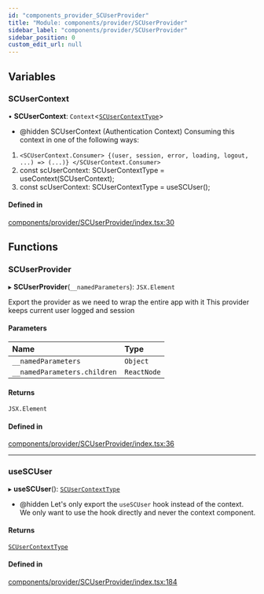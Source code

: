 ```yaml
---
id: "components_provider_SCUserProvider"
title: "Module: components/provider/SCUserProvider"
sidebar_label: "components/provider/SCUserProvider"
sidebar_position: 0
custom_edit_url: null
---
```


## Variables

### SCUserContext

• **SCUserContext**: `Context`<[`SCUserContextType`](../interfaces/types_context.SCUserContextType)\>

 * @hidden
SCUserContext (Authentication Context)
Consuming this context in one of the following ways:
 1. `<SCUserContext.Consumer>
      {(user, session, error, loading, logout, ...) => (...)}
    </SCUserContext.Consumer>`
 2. const scUserContext: SCUserContextType = useContext(SCUserContext);
 3. const scUserContext: SCUserContextType = useSCUser();

#### Defined in

[components/provider/SCUserProvider/index.tsx:30](https://github.com/selfcommunity/community-ui/blob/7897031/packages/sc-core/src/components/provider/SCUserProvider/index.tsx#L30)

## Functions

### SCUserProvider

▸ **SCUserProvider**(`__namedParameters`): `JSX.Element`

Export the provider as we need to wrap the entire app with it
This provider keeps current user logged and session

#### Parameters

| Name | Type |
| :------ | :------ |
| `__namedParameters` | `Object` |
| `__namedParameters.children` | `ReactNode` |

#### Returns

`JSX.Element`

#### Defined in

[components/provider/SCUserProvider/index.tsx:36](https://github.com/selfcommunity/community-ui/blob/7897031/packages/sc-core/src/components/provider/SCUserProvider/index.tsx#L36)

___

### useSCUser

▸ **useSCUser**(): [`SCUserContextType`](../interfaces/types_context.SCUserContextType)

 * @hidden
Let's only export the `useSCUser` hook instead of the context.
We only want to use the hook directly and never the context component.

#### Returns

[`SCUserContextType`](../interfaces/types_context.SCUserContextType)

#### Defined in

[components/provider/SCUserProvider/index.tsx:184](https://github.com/selfcommunity/community-ui/blob/7897031/packages/sc-core/src/components/provider/SCUserProvider/index.tsx#L184)
